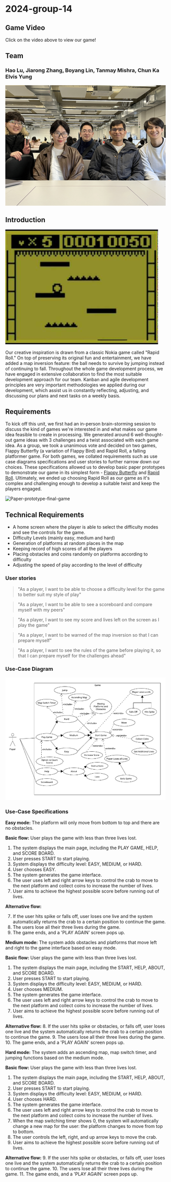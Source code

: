 # 2024-group-14

## Game Video

Click on the video above to view our game! 

## Team

### Hao Lu, Jiarong Zhang, Boyang Lin, Tanmay Mishra, Chun Ka Elvis Yung 
![Group-14-Picture](https://github.com/UoB-COMSM0110/2024-group-14/blob/main/report_material/images/group-14.JPG)

## Introduction 
![Rapid-roll-image](https://github.com/UoB-COMSM0110/2024-group-14/blob/main/report_material/images/rapid-roll.jpg)

Our creative inspiration is drawn from a classic Nokia game called "Rapid Roll." On top of preserving its original fun and entertainment, we have added a map inversion feature: the ball needs to survive by jumping instead of continuing to fall. Throughout the whole game development process, we have engaged in extensive collaboration to find the most suitable development approach for our team. Kanban and agile development principles are very important methodologies we applied during our development, which assist us in constantly reflecting, adjusting, and discussing our plans and next tasks on a weekly basis.

## Requirements
To kick off this unit, we first had an in-person brain-storming session to discuss the kind of games we're interested in and what makes our game idea feasible to create in processing. We generated around 6 well-thought-out game ideas with 3 challenges and a twist associated with each game idea. As a group, we took a unanimous vote and decided on two games, Flappy Butterfly (a variation of Flappy Bird) and Rapid Roll, a falling platformer game. For both games, we collated requirements such as use case diagrams specifications and user stories to further narrow down our choices. These specifications allowed us to develop basic paper prototypes to demonstrate our game in its simplest form - [Flappy Butterfly](https://www.youtube.com/watch?v=lpQTw_9nIlE) and [Rapid Roll](https://www.youtube.com/shorts/F4jMOeVJRp0). Ultimately, we ended up choosing Rapid Roll as our game as it's complex and challenging enough to develop a suitable twist and keep the players engaged. 

![Paper-prototype-final-game](https://github.com/UoB-COMSM0110/2024-group-14/blob/main/report_material/images/final-game.gif)

## Technical Requirements
- A home screen where the player is able to select the difficulty modes and see the controls for the game.
- Difficulty Levels (mainly easy, medium and hard)
- Generation of platforms at random places in the map
- Keeping record of high scores of all the players
- Placing obstacles and coins randomly on platforms according to difficulty
- Adjusting the speed of play according to the level of difficulty


### User stories

> "⁠As a player, I want to be able to choose a difficulty level for the game to better suit my style of play"

> "⁠As a player, I want to be able to see a scoreboard and compare myself with my peers"

> "As a player, I want to see my score and lives left on the screen as I play the game"

> "As a player, I want to be warned of the map inversion so that I can prepare myself"

> "⁠⁠As a player, I want to see the rules of the game before playing it, so that I can prepare myself for the challenges ahead"

### Use-Case Diagram

![Use-case-diagram](https://github.com/UoB-COMSM0110/2024-group-14/blob/main/report_material/images/use-case-diagram.png)

### Use-Case Specifications

**Easy mode:**
The platform will only move from bottom to top and there are no obstacles.

**Basic flow:**
User plays the game with less than three lives lost.
1. The system displays the main page, including the PLAY GAME, HELP, and SCORE BOARD.
2. User presses START to start playing.
3. System displays the difficulty level: EASY, MEDIUM, or HARD.
4. User chooses EASY.
5. The system generates the game interface.
6. The user uses left and right arrow keys to control the crab to move to the next platform and collect coins to increase the number of lives.
7. User aims to achieve the highest possible score before running out of lives.

**Alternative flow:**

7. If the user hits spike or falls off, user loses one live and the system automatically returns the crab to a certain position to continue the game.
8. The users lose all their three lives during the game.
9. The game ends, and a 'PLAY AGAIN' screen pops up.

**Medium mode:**
The system adds obstacles and platforms that move left and right to the game interface based on easy mode.

**Basic flow:**
User plays the game with less than three lives lost.
1. The system displays the main page, including the START, HELP, ABOUT, and SCORE BOARD.
2. User presses START to start playing.
3. System displays the difficulty level: EASY, MEDIUM, or HARD.
4. User chooses MEDIUM.
5. The system generates the game interface.
6. The user uses left and right arrow keys to control the crab to move to the next platform and collect coins to increase the number of lives.
8. User aims to achieve the highest possible score before running out of lives.

**Alternative flow:**
8. If the user hits spike or obstacles, or falls off, user loses one live and the system automatically returns the crab to a certain position to continue the game.
9. The users lose all their three lives during the game.
10. The game ends, and a 'PLAY AGAIN' screen pops up.

**Hard mode:**
The system adds an ascending map, map switch timer, and jumping functions based on the medium mode.

**Basic flow:**
User plays the game with less than three lives lost.
1. The system displays the main page, including the START, HELP, ABOUT, and SCORE BOARD.
2. User presses START to start playing.
3. System displays the difficulty level: EASY, MEDIUM, or HARD.
4. User chooses HARD.
5. The system generates the game interface.
6. The user uses left and right arrow keys to control the crab to move to the next platform and collect coins to increase the number of lives.
7. When the map switching timer shows 0, the system will automatically change a new map for the user: the platform changes to move from top to bottom.
8. The user controls the left, right, and up arrow keys to move the crab.
9. User aims to achieve the highest possible score before running out of lives.

**Alternative flow:**
9. If the user hits spike or obstacles, or falls off, user loses one live and the system automatically returns the crab to a certain position to continue the game.
10. The users lose all their three lives during the game.
11. The game ends, and a 'PLAY AGAIN' screen pops up.



